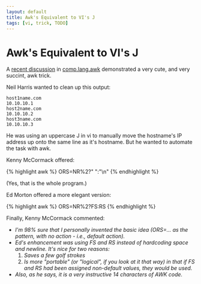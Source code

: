 ```yaml
---
layout: default
title: Awk's Equivalent to VI's J
tags: [vi, trick, TODO]
---
```


Awk's Equivalent to VI's J
==========================

A [recent discussion][post] in [comp.lang.awk][clawk] demonstrated a
very cute, and very succint, awk trick.

Neil Harris wanted to clean up this output:

    host1name.com 
    10.10.10.1 
    host2name.com 
    10.10.10.2 
    host3name.com 
    10.10.10.3 

He was using an uppercase J in vi to manually move the hostname's
IP address up onto the same line as it's hostname. But he wanted to
automate the task with awk.

Kenny McCormack offered:

{% highlight awk %}
    ORS=NR%2?" ":"\n" 
{% endhighlight %}

(Yes, that is the whole program.)

Ed Morton offered a more elegant version:

{% highlight awk %}
    ORS=NR%2?FS:RS 
{% endhighlight %}

Finally, Kenny McCormack commented:

+ _I'm 98% sure that I personally invented the basic idea (ORS=... as
  the pattern, with no action - i.e., default action)._
+ _Ed's enhancement was using FS and RS instead of hardcoding space
  and newline.  It's nice for two reasons:_
  1. _Saves a few golf strokes_
  2. _Is more "portable" (or "logical", if you look at it that way)
     in that if FS and RS had been assigned non-default values, they
     would be used._
+ _Also, as he says, it is a very instructive 14 characters of AWK code._

[clawk]: http://groups.google.com/group/comp.lang.awk/
[post]: http://groups.google.com/group/comp.lang.awk/browse_thread/thread/4af5b8ffc7bcad45/685667c8813c15b5#685667c8813c15b5"
